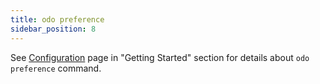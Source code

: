 ```yaml
---
title: odo preference
sidebar_position: 8
---
```



See [Configuration](../overview/configure.md) page in "Getting Started" section for details about `odo preference` command.
